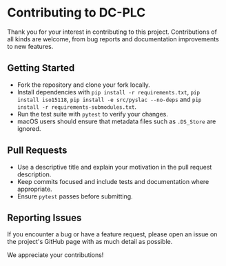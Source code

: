 # Contributing to DC-PLC

Thank you for your interest in contributing to this project. Contributions of all
kinds are welcome, from bug reports and documentation improvements to new
features.

## Getting Started
- Fork the repository and clone your fork locally.
- Install dependencies with `pip install -r requirements.txt`, `pip install iso15118`,
  `pip install -e src/pyslac --no-deps` and `pip install -r requirements-submodules.txt`.
- Run the test suite with `pytest` to verify your changes.
- macOS users should ensure that metadata files such as `.DS_Store` are ignored.

## Pull Requests
- Use a descriptive title and explain your motivation in the pull request
  description.
- Keep commits focused and include tests and documentation where appropriate.
- Ensure `pytest` passes before submitting.

## Reporting Issues
If you encounter a bug or have a feature request, please open an issue on the
project's GitHub page with as much detail as possible.

We appreciate your contributions!
